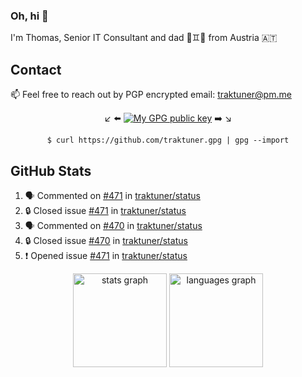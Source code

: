 ### Oh, hi 👋

I'm Thomas, Senior IT Consultant and dad 👶♊️👶 from Austria 🇦🇹

<!--
**traktuner/traktuner** is a ✨ _special_ ✨ repository because its `README.md` (this file) appears on your GitHub profile.

Here are some ideas to get you started:

- 🔭 I’m currently working on ...
- 🌱 I’m currently learning ...
- 👯 I’m looking to collaborate on ...
- 🤔 I’m looking for help with ...
- 💬 Ask me about ...
- 📫 How to reach me: ...
- 😄 Pronouns: ...
- ⚡ Fun fact: ...
-->

## Contact
📫 Feel free to reach out by PGP encrypted email:
traktuner@pm.me

<div align="center" markdown="1">

↙️ ⬅️ [![My GPG public key](https://img.shields.io/badge/PGP%20public%20key-6D4AFF?style=for-the-badge)](https://github.com/traktuner.gpg) ➡️ ↘️

```shell
$ curl https://github.com/traktuner.gpg | gpg --import
```

</div>

## GitHub Stats
<!--START_SECTION:activity-->
1. 🗣 Commented on [#471](https://github.com/traktuner/status/issues/471#issuecomment-2526385016) in [traktuner/status](https://github.com/traktuner/status)
2. 🔒 Closed issue [#471](https://github.com/traktuner/status/issues/471) in [traktuner/status](https://github.com/traktuner/status)
3. 🗣 Commented on [#470](https://github.com/traktuner/status/issues/470#issuecomment-2526384999) in [traktuner/status](https://github.com/traktuner/status)
4. 🔒 Closed issue [#470](https://github.com/traktuner/status/issues/470) in [traktuner/status](https://github.com/traktuner/status)
5. ❗ Opened issue [#471](https://github.com/traktuner/status/issues/471) in [traktuner/status](https://github.com/traktuner/status)
<!--END_SECTION:activity-->

<div align="center">
  <img src="https://github-readme-stats.vercel.app/api?username=traktuner&hide_title=false&hide_rank=false&show_icons=true&include_all_commits=true&count_private=true&disable_animations=false&theme=dracula&locale=en&hide_border=false&order=1" height="150" alt="stats graph"  />
  <img src="https://github-readme-stats.vercel.app/api/top-langs?username=traktuner&locale=en&hide_title=false&layout=compact&card_width=320&langs_count=5&theme=dracula&hide_border=false&order=2" height="150" alt="languages graph"  />
</div>
